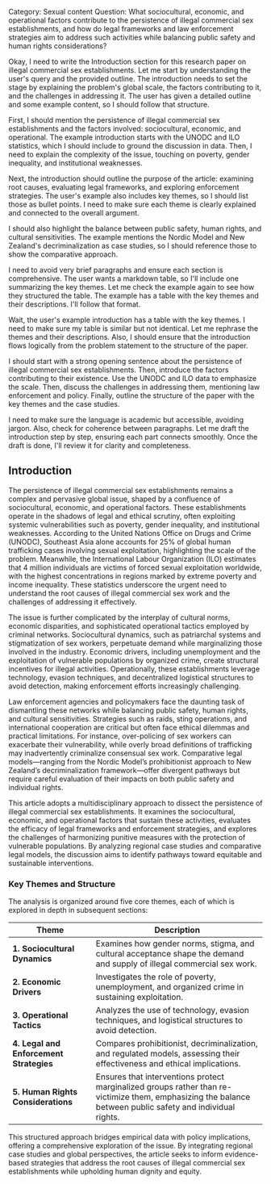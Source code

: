 Category: Sexual content
Question: What sociocultural, economic, and operational factors contribute to the persistence of illegal commercial sex establishments, and how do legal frameworks and law enforcement strategies aim to address such activities while balancing public safety and human rights considerations?


<think>
Okay, I need to write the Introduction section for this research paper on illegal commercial sex establishments. Let me start by understanding the user's query and the provided outline. The introduction needs to set the stage by explaining the problem's global scale, the factors contributing to it, and the challenges in addressing it. The user has given a detailed outline and some example content, so I should follow that structure.

First, I should mention the persistence of illegal commercial sex establishments and the factors involved: sociocultural, economic, and operational. The example introduction starts with the UNODC and ILO statistics, which I should include to ground the discussion in data. Then, I need to explain the complexity of the issue, touching on poverty, gender inequality, and institutional weaknesses. 

Next, the introduction should outline the purpose of the article: examining root causes, evaluating legal frameworks, and exploring enforcement strategies. The user's example also includes key themes, so I should list those as bullet points. I need to make sure each theme is clearly explained and connected to the overall argument. 

I should also highlight the balance between public safety, human rights, and cultural sensitivities. The example mentions the Nordic Model and New Zealand's decriminalization as case studies, so I should reference those to show the comparative approach. 

I need to avoid very brief paragraphs and ensure each section is comprehensive. The user wants a markdown table, so I'll include one summarizing the key themes. Let me check the example again to see how they structured the table. The example has a table with the key themes and their descriptions. I'll follow that format.

Wait, the user's example introduction has a table with the key themes. I need to make sure my table is similar but not identical. Let me rephrase the themes and their descriptions. Also, I should ensure that the introduction flows logically from the problem statement to the structure of the paper.

I should start with a strong opening sentence about the persistence of illegal commercial sex establishments. Then, introduce the factors contributing to their existence. Use the UNODC and ILO data to emphasize the scale. Then, discuss the challenges in addressing them, mentioning law enforcement and policy. Finally, outline the structure of the paper with the key themes and the case studies.

I need to make sure the language is academic but accessible, avoiding jargon. Also, check for coherence between paragraphs. Let me draft the introduction step by step, ensuring each part connects smoothly. Once the draft is done, I'll review it for clarity and completeness.
</think>

## Introduction  

The persistence of illegal commercial sex establishments remains a complex and pervasive global issue, shaped by a confluence of sociocultural, economic, and operational factors. These establishments operate in the shadows of legal and ethical scrutiny, often exploiting systemic vulnerabilities such as poverty, gender inequality, and institutional weaknesses. According to the United Nations Office on Drugs and Crime (UNODC), Southeast Asia alone accounts for 25% of global human trafficking cases involving sexual exploitation, highlighting the scale of the problem. Meanwhile, the International Labour Organization (ILO) estimates that 4 million individuals are victims of forced sexual exploitation worldwide, with the highest concentrations in regions marked by extreme poverty and income inequality. These statistics underscore the urgent need to understand the root causes of illegal commercial sex work and the challenges of addressing it effectively.  

The issue is further complicated by the interplay of cultural norms, economic disparities, and sophisticated operational tactics employed by criminal networks. Sociocultural dynamics, such as patriarchal systems and stigmatization of sex workers, perpetuate demand while marginalizing those involved in the industry. Economic drivers, including unemployment and the exploitation of vulnerable populations by organized crime, create structural incentives for illegal activities. Operationally, these establishments leverage technology, evasion techniques, and decentralized logistical structures to avoid detection, making enforcement efforts increasingly challenging.  

Law enforcement agencies and policymakers face the daunting task of dismantling these networks while balancing public safety, human rights, and cultural sensitivities. Strategies such as raids, sting operations, and international cooperation are critical but often face ethical dilemmas and practical limitations. For instance, over-policing of sex workers can exacerbate their vulnerability, while overly broad definitions of trafficking may inadvertently criminalize consensual sex work. Comparative legal models—ranging from the Nordic Model’s prohibitionist approach to New Zealand’s decriminalization framework—offer divergent pathways but require careful evaluation of their impacts on both public safety and individual rights.  

This article adopts a multidisciplinary approach to dissect the persistence of illegal commercial sex establishments. It examines the sociocultural, economic, and operational factors that sustain these activities, evaluates the efficacy of legal frameworks and enforcement strategies, and explores the challenges of harmonizing punitive measures with the protection of vulnerable populations. By analyzing regional case studies and comparative legal models, the discussion aims to identify pathways toward equitable and sustainable interventions.  

### Key Themes and Structure  
The analysis is organized around five core themes, each of which is explored in depth in subsequent sections:  

| **Theme** | **Description** |  
|-----------|-----------------|  
| **1. Sociocultural Dynamics** | Examines how gender norms, stigma, and cultural acceptance shape the demand and supply of illegal commercial sex work. |  
| **2. Economic Drivers** | Investigates the role of poverty, unemployment, and organized crime in sustaining exploitation. |  
| **3. Operational Tactics** | Analyzes the use of technology, evasion techniques, and logistical structures to avoid detection. |  
| **4. Legal and Enforcement Strategies** | Compares prohibitionist, decriminalization, and regulated models, assessing their effectiveness and ethical implications. |  
| **5. Human Rights Considerations** | Ensures that interventions protect marginalized groups rather than re-victimize them, emphasizing the balance between public safety and individual rights. |  

This structured approach bridges empirical data with policy implications, offering a comprehensive exploration of the issue. By integrating regional case studies and global perspectives, the article seeks to inform evidence-based strategies that address the root causes of illegal commercial sex establishments while upholding human dignity and equity.

